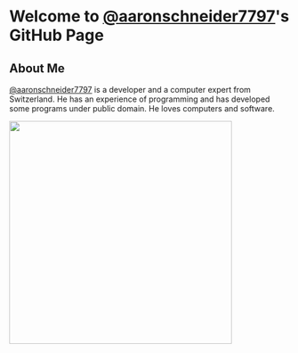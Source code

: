 # Welcome to [@aaronschneider7797](https://github.com/aaronschneider7797)'s GitHub Page

## About Me

[@aaronschneider7797](https://github.com/aaronschneider7797) is a developer and a computer expert from Switzerland. He has an experience of programming and has developed some programs under public domain. He loves computers and software.

<img height="400em" src="https://github-readme-stats.vercel.app/api?username=aaronschneider7797&show_icons=true&hide_border=true&&count_private=true&include_all_commits=true" />

##
